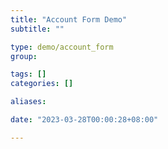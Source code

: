```yaml
---
title: "Account Form Demo"
subtitle: ""

type: demo/account_form
group:

tags: []
categories: []

aliases:

date: "2023-03-28T00:00:28+08:00"

---
```

